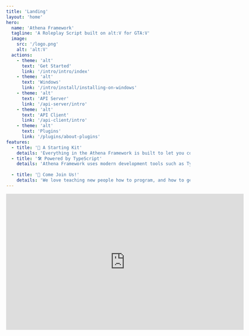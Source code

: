 ```yaml
---
title: 'Landing'
layout: 'home'
hero:
  name: 'Athena Framework'
  tagline: 'A Roleplay Script built on alt:V for GTA:V'
  image:
    src: '/logo.png'
    alt: 'alt:V'
  actions:
    - theme: 'alt'
      text: 'Get Started'
      link: '/intro/intro/index'
    - theme: 'alt'
      text: 'Windows'
      link: '/intro/install/installing-on-windows'
    - theme: 'alt'
      text: 'API Server'
      link: '/api-server/intro'
    - theme: 'alt'
      text: 'API Client'
      link: '/api-client/intro'
    - theme: 'alt'
      text: 'Plugins'
      link: '/plugins/about-plugins'
features:
  - title: '🧰 A Starting Kit'
    details: 'Everything in the Athena Framework is built to let you code your roleplay game mode faster. Skip writing the hard stuff, and focus on the cool stuff.'
  - title: '🛠️ Powered by TypeScript'
    details: 'Athena Framework uses modern development tools such as TypeScript, Vite, Vue 3, and MongoDB. This makes it so that familiar developers who have jobs in the industry are familiar with the tools that the Athena Framework uses.'
  
  - title: '👋 Come Join Us!'
    details: 'We love teaching new people how to program, and how to get involved in the project. Come build alongside established developers and learn a new hobby.'
---
```


<div class="video-container">
  <div class="video">
    <iframe width="650" height="372" src="https://www.youtube.com/embed/k4d51-BjkZ0" title="YouTube video player" frameborder="0" allow="accelerometer; autoplay; clipboard-write; encrypted-media; gyroscope; picture-in-picture" allowfullscreen />
  </div>
</div>

<style>
.image-container img {
  max-width: 200px;
  max-height: 200px;
}

.video {
  display: flex;
  flex-direction: column;
  justify-content: center;
  align-center: center;
  align-items: center;
  box-sizing: border-box;
  min-width: 650px;
  max-width: 650px;
}

.video iframe {
  border-radius: 12px;
  border: 12px solid rgba(0, 0, 0, 0.3);
}

.video-container {
  display: flex;
  width: 100%;
  padding-top: 64px;
  justify-content: center;
  align-items: center;
  padding-left: 64px;
  padding-right: 64px;
}
</style>

